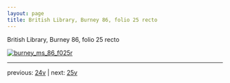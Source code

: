```yaml
---
layout: page
title: British Library, Burney 86, folio 25 recto
---
```


British Library, Burney 86, folio 25 recto

[![burney_ms_86_f025r](http://www.homermultitext.org/iipsrv?IIIF=/project/homer/pyramidal/deepzoom/bl/burney86imgs/v1/burney_ms_86_f025r.tif/full/800,/0/default.jpg)](http://www.homermultitext.org/ict2/?urn=urn:cite2:bl:burney86imgs.v1:burney_ms_86_f025r) 

---

previous:  [24v](../24v/) | next: [25v](../25v/)
